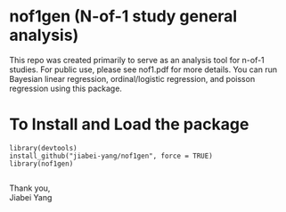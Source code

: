 # nof1gen (N-of-1 study general analysis)

This repo was created primarily to serve as an analysis tool for n-of-1 studies. For public use, please see nof1.pdf for more details. You can run Bayesian linear regression, ordinal/logistic regression, and poisson regression using this package.

# To Install and Load the package

```{r}
library(devtools)
install_github("jiabei-yang/nof1gen", force = TRUE)
library(nof1gen)
```



```{r}

```


Thank you,    
Jiabei Yang
